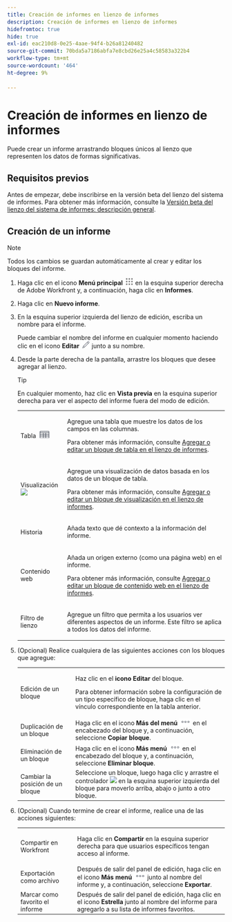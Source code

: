 ```yaml
---
title: Creación de informes en lienzo de informes
description: Creación de informes en lienzo de informes
hidefromtoc: true
hide: true
exl-id: eac210d8-0e25-4aae-94f4-b26a81240482
source-git-commit: 70bda5a7186abfa7e8cbd26e25a4c58583a322b4
workflow-type: tm+mt
source-wordcount: '464'
ht-degree: 9%

---
```


# Creación de informes en lienzo de informes

Puede crear un informe arrastrando bloques únicos al lienzo que representen los datos de formas significativas.

## Requisitos previos

Antes de empezar, debe inscribirse en la versión beta del lienzo del sistema de informes. Para obtener más información, consulte la [Versión beta del lienzo del sistema de informes: descripción general](/help/quicksilver/product-announcements/betas/canvas-dashboards-beta/reporting-canvas-beta-overview.md).

## Creación de un informe

>[!NOTE]
>
>Todos los cambios se guardan automáticamente al crear y editar los bloques del informe.

1. Haga clic en el icono **Menú principal** ![Icono del menú principal](assets/main-menu-icon.png) en la esquina superior derecha de Adobe Workfront y, a continuación, haga clic en **Informes**.
1. Haga clic en **Nuevo informe**.
1. En la esquina superior izquierda del lienzo de edición, escriba un nombre para el informe.

   Puede cambiar el nombre del informe en cualquier momento haciendo clic en el icono **Editar** ![Editar icono](assets/edit-icon.png) junto a su nombre.

1. Desde la parte derecha de la pantalla, arrastre los bloques que desee agregar al lienzo.

   >[!TIP]
   >
   >En cualquier momento, haz clic en **Vista previa** en la esquina superior derecha para ver el aspecto del informe fuera del modo de edición.

   <table style="table-layout:auto"> 
    <col> 
    <col> 
    <tbody> 
     <tr> 
      <td role="rowheader">Tabla <img src="assets/table-icon.png"></td> 
      <td> <p>Agregue una tabla que muestre los datos de los campos en las columnas.</p> <p>Para obtener más información, consulte <a href="../../../reports-and-dashboards/reporting-canvas/table-blocks/add-or-edit-report-table.md" class="MCXref xref">Agregar o editar un bloque de tabla en el lienzo de informes</a>.</p> </td> 
     </tr> 
     <tr> 
      <td role="rowheader">Visualización <img src="assets/visualization-icon.png"></td> 
      <td> <p>Agregue una visualización de datos basada en los datos de un bloque de tabla.</p> <p>Para obtener más información, consulte <a href="../../../reports-and-dashboards/reporting-canvas/visualization-blocks/add-or-edit-report-visualization.md" class="MCXref xref">Agregar o editar un bloque de visualización en el lienzo de informes</a>.</p> </td> 
     </tr>
      <tr data-mc-conditions="QuicksilverOrClassic.Draft mode"> 
       <td role="rowheader">Historia</td> 
       <td> <p>Añada texto que dé contexto a la información del informe.</p> </td> 
      </tr>
     <tr data-mc-conditions=""> 
      <td role="rowheader">Contenido web</td> 
      <td> <p>Añada un origen externo (como una página web) en el informe.</p> <p>Para obtener más información, consulte <a href="../../../reports-and-dashboards/reporting-canvas/other-blocks/add-or-edt-web-content-block.md" class="MCXref xref">Agregar o editar un bloque de contenido web en el lienzo de informes</a>.</p> </td> 
     </tr>
      <tr data-mc-conditions="QuicksilverOrClassic.Draft mode"> 
       <td role="rowheader">Filtro de lienzo</td> 
       <td> <p>Agregue un filtro que permita a los usuarios ver diferentes aspectos de un informe. Este filtro se aplica a todos los datos del informe.</p> </td> 
      </tr>
    </tbody> 
   </table>

1. (Opcional) Realice cualquiera de las siguientes acciones con los bloques que agregue:

   <table style="table-layout:auto"> 
    <col> 
    <col> 
    <tbody> 
     <tr> 
      <td role="rowheader">Edición de un bloque</td> 
      <td> <p>Haz clic en el <strong>icono Editar</strong> del bloque.</p> <p>Para obtener información sobre la configuración de un tipo específico de bloque, haga clic en el vínculo correspondiente en la tabla anterior.</p> </td> 
     </tr> 
     <tr> 
      <td role="rowheader">Duplicación de un bloque</td> 
      <td>Haga clic en el icono <strong>Más del menú</strong> <img src="assets/more-icon.png"> en el encabezado del bloque y, a continuación, seleccione <strong>Copiar bloque</strong>.</td> 
     </tr> 
     <tr> 
      <td role="rowheader">Eliminación de un bloque</td> 
      <td>Haga clic en el icono <strong>Más menú</strong> <img src="assets/more-icon.png"> en el encabezado del bloque y, a continuación, seleccione <strong>Eliminar bloque</strong>.</td> 
     </tr> 
     <tr> 
      <td role="rowheader">Cambiar la posición de un bloque</td> 
      <td> Seleccione un bloque, luego haga clic y arrastre el controlador <img src="assets/widget-drag-icon.png" style="max-width: 16px;"> en la esquina superior izquierda del bloque para moverlo arriba, abajo o junto a otro bloque.</td> 
     </tr> 
    </tbody> 
   </table>

1. (Opcional) Cuando termine de crear el informe, realice una de las acciones siguientes:

   <table style="table-layout:auto"> 
    <col> 
    <col> 
    <tbody> 
     <tr> 
      <td role="rowheader">Compartir en Workfront</td> 
      <td> <p>Haga clic en <strong>Compartir</strong> en la esquina superior derecha para que usuarios específicos tengan acceso al informe.</p> </td> 
     </tr> 
     <tr> 
      <td role="rowheader">Exportación como archivo</td> 
      <td>Después de salir del panel de edición, haga clic en el icono <strong>Más menú</strong> <img src="assets/more-icon.png"> junto al nombre del informe y, a continuación, seleccione <strong>Exportar</strong>.</td> 
     </tr> 
     <tr> 
      <td role="rowheader">Marcar como favorito el informe</td> 
      <td>Después de salir del panel de edición, haga clic en el icono <strong>Estrella</strong> junto al nombre del informe para agregarlo a su lista de informes favoritos.</td> 
     </tr> 
    </tbody> 
   </table>
